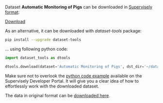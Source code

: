 Dataset **Automatic Monitoring of Pigs** can be downloaded in [Supervisely format](https://developer.supervisely.com/api-references/supervisely-annotation-json-format):

 [Download](https://assets.supervisely.com/remote/eyJsaW5rIjogInMzOi8vc3VwZXJ2aXNlbHktZGF0YXNldHMvMTkxOF9BdXRvbWF0aWMgTW9uaXRvcmluZyBvZiBQaWdzL2F1dG9tYXRpYy1tb25pdG9yaW5nLW9mLXBpZ3MtRGF0YXNldE5pbmphLnRhciIsICJzaWciOiAiVjY5R0dDN29LMndOcVNxK1E1NUgvRmxjaXlnNm9Ob1pEQVBGTXVJcDQ2TT0ifQ==?response-content-disposition=attachment%3B%20filename%3D%22automatic-monitoring-of-pigs-DatasetNinja.tar%22)

As an alternative, it can be downloaded with *dataset-tools* package:
``` bash
pip install --upgrade dataset-tools
```

... using following python code:
``` python
import dataset_tools as dtools

dtools.download(dataset='Automatic Monitoring of Pigs', dst_dir='~/dataset-ninja/')
```
Make sure not to overlook the [python code example](https://developer.supervisely.com/getting-started/python-sdk-tutorials/iterate-over-a-local-project) available on the Supervisely Developer Portal. It will give you a clear idea of how to effortlessly work with the downloaded dataset.

The data in original format can be [downloaded here](https://drive.google.com/file/d/1DmkR5AyysQkFbMEwjPjJnnNVyGvtsu9H/view).